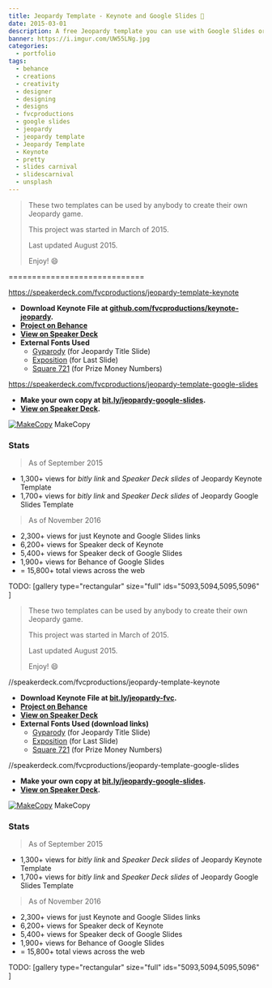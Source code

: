 ```yaml
---
title: Jeopardy Template - Keynote and Google Slides 📁
date: 2015-03-01
description: A free Jeopardy template you can use with Google Slides or Keynote.
banner: https://i.imgur.com/UW55LNg.jpg
categories:
  - portfolio
tags:
  - behance
  - creations
  - creativity
  - designer
  - designing
  - designs
  - fvcproductions
  - google slides
  - jeopardy
  - jeopardy template
  - Jeopardy Template
  - Keynote
  - pretty
  - slides carnival
  - slidescarnival
  - unsplash
---
```


> These two templates can be used by anybody to create their own Jeopardy game.
>
> This project was started in March of 2015.
>
> Last updated August 2015.
>
> Enjoy! :smile:

=============================

https://speakerdeck.com/fvcproductions/jeopardy-template-keynote

* **Download Keynote File at [github.com/fvcproductions/keynote-jeopardy](https://github.com/fvcproductions/keynote-jeopardy "Jeopardy Template").**
* **[Project on Behance](https://www.behance.net/gallery/24112247/Jeopardy-Template-Keynote "Jeopardy Template | Behance")**
* **[View on Speaker Deck](https://speakerdeck.com/fvcproductions/jeopardy-template-keynote "Speaker Deck | Jeopardy Template")**
* **External Fonts Used**
  * [Gyparody](https://www.1001fonts.com/gyparody-font.html) (for Jeopardy Title Slide)
  * [Exposition](https://www.ffonts.net/Exposition.font) (for Last Slide)
  * [Square 721](https://www.fontyukle.net/en/1,Square721) (for Prize Money Numbers)

https://speakerdeck.com/fvcproductions/jeopardy-template-google-slides

* **Make your own copy at [bit.ly/jeopardy-google-slides](https://bit.ly/jeopardy-google-slides "Jeopardy Template | Google Slides").**
* **[View on Speaker Deck](https://speakerdeck.com/fvcproductions/jeopardy-template-google-slides "Speaker Deck | Jeopardy Template").**

[![MakeCopy](https://fvcproductions.files.wordpress.com/2015/05/makecopy.gif)](https://fvcproductions.files.wordpress.com/2015/05/makecopy.gif) MakeCopy

### Stats

> As of September 2015

* 1,300+ views for _bitly link_ and _Speaker Deck slides_ of Jeopardy Keynote Template
* 1,700+ views for _bitly link_ and _Speaker Deck slides_ of Jeopardy Google Slides Template

> As of November 2016

* 2,300+ views for just Keynote and Google Slides links
* 6,200+ views for Speaker deck of Keynote
* 5,400+ views for Speaker deck of Google Slides
* 1,900+ views for Behance of Google Slides
* = 15,800+ total views across the web

TODO: [gallery type="rectangular" size="full" ids="5093,5094,5095,5096" ]

> These two templates can be used by anybody to create their own Jeopardy game.
>
> This project was started in March of 2015.
>
> Last updated August 2015.
>
> Enjoy! :smile:

//speakerdeck.com/fvcproductions/jeopardy-template-keynote

* **Download Keynote File at [bit.ly/jeopardy-fvc](//bit.ly/jeopardy-fvc "Jeopardy Template").**
* **[Project on Behance](//www.behance.net/gallery/24112247/Jeopardy-Template-Keynote "Jeopardy Template | Behance")**
* **[View on Speaker Deck](//speakerdeck.com/fvcproductions/jeopardy-template-keynote "Speaker Deck | Jeopardy Template")**
* **External Fonts Used (download links)**
  * [Gyparody](//www.1001fonts.com/gyparody-font.html) (for Jeopardy Title Slide)
  * [Exposition](//www.ffonts.net/Exposition.font) (for Last Slide)
  * [Square 721](//www.fontyukle.net/en/1,Square721) (for Prize Money Numbers)

//speakerdeck.com/fvcproductions/jeopardy-template-google-slides

* **Make your own copy at [bit.ly/jeopardy-google-slides](//bit.ly/jeopardy-google-slides "Jeopardy Template | Google Slides").**
* **[View on Speaker Deck](//speakerdeck.com/fvcproductions/jeopardy-template-google-slides "Speaker Deck | Jeopardy Template").**

[![MakeCopy](//fvcproductions.files.wordpress.com/2015/05/makecopy.gif)](//fvcproductions.files.wordpress.com/2015/05/makecopy.gif) MakeCopy

### Stats

> As of September 2015

* 1,300+ views for _bitly link_ and _Speaker Deck slides_ of Jeopardy Keynote Template
* 1,700+ views for _bitly link_ and _Speaker Deck slides_ of Jeopardy Google Slides Template

> As of November 2016

* 2,300+ views for just Keynote and Google Slides links
* 6,200+ views for Speaker deck of Keynote
* 5,400+ views for Speaker deck of Google Slides
* 1,900+ views for Behance of Google Slides
* = 15,800+ total views across the web

TODO: [gallery type="rectangular" size="full" ids="5093,5094,5095,5096" ]
